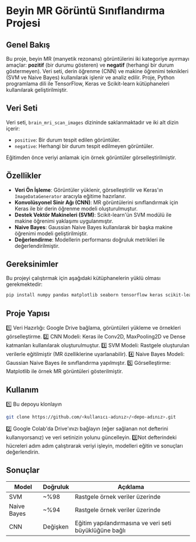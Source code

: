 # Beyin MR Görüntü Sınıflandırma Projesi

## Genel Bakış
Bu proje, beyin MR (manyetik rezonans) görüntülerini iki kategoriye ayırmayı amaçlar: **pozitif** (bir durumu gösteren) ve **negatif** (herhangi bir durum göstermeyen). Veri seti, derin öğrenme (CNN) ve makine öğrenimi teknikleri (SVM ve Naive Bayes) kullanılarak işlenir ve analiz edilir. Proje, Python programlama dili ile TensorFlow, Keras ve Scikit-learn kütüphaneleri kullanılarak geliştirilmiştir.

## Veri Seti
Veri seti, `brain_mri_scan_images` dizininde saklanmaktadır ve iki alt dizin içerir:
- `positive`: Bir durum tespit edilen görüntüler.
- `negative`: Herhangi bir durum tespit edilmeyen görüntüler.

Eğitimden önce veriyi anlamak için örnek görüntüler görselleştirilmiştir.

## Özellikler
- **Veri Ön İşleme**: Görüntüler yüklenir, görselleştirilir ve Keras'ın `ImageDataGenerator` aracıyla eğitime hazırlanır.
- **Konvolüsyonel Sinir Ağı (CNN)**: MR görüntülerini sınıflandırmak için Keras ile bir derin öğrenme modeli oluşturulmuştur.
- **Destek Vektör Makineleri (SVM)**: Scikit-learn'ün SVM modülü ile makine öğrenimi yaklaşımı uygulanmıştır.
- **Naive Bayes**: Gaussian Naive Bayes kullanılarak bir başka makine öğrenimi modeli geliştirilmiştir.
- **Değerlendirme**: Modellerin performansı doğruluk metrikleri ile değerlendirilmiştir.

## Gereksinimler
Bu projeyi çalıştırmak için aşağıdaki kütüphanelerin yüklü olması gerekmektedir:
```bash
pip install numpy pandas matplotlib seaborn tensorflow keras scikit-learn
```

## Proje Yapısı
1️⃣ Veri Hazırlığı: Google Drive bağlama, görüntüleri yükleme ve örnekleri görselleştirme.
2️⃣ CNN Modeli: Keras ile Conv2D, MaxPooling2D ve Dense katmanları kullanılarak oluşturulmuştur.
3️⃣ SVM Modeli: Rastgele oluşturulan verilerle eğitilmiştir (MR özelliklerine uyarlanabilir).
4️⃣ Naive Bayes Modeli: Gaussian Naive Bayes ile sınıflandırma yapılmıştır.
5️⃣ Görselleştirme: Matplotlib ile örnek MR görüntüleri gösterilmiştir.


## Kullanım
1️⃣ Bu depoyu klonlayın
```bash
git clone https://github.com/<kullanıcı-adınız>/<depo-adınız>.git
```
2️⃣ Google Colab'da Drive'ınızı bağlayın (eğer sağlanan not defterini kullanıyorsanız) ve veri setinizin yolunu güncelleyin.
3️⃣Not defterindeki hücreleri adım adım çalıştırarak veriyi işleyin, modelleri eğitin ve sonuçları değerlendirin.


## Sonuçlar
| Model           | Doğruluk                 | Açıklama                              |
|-----------------|--------------------------|---------------------------------------|
| SVM             | ~%98                     | Rastgele örnek veriler üzerinde       |
| Naive Bayes     | ~%94                     | Rastgele örnek veriler üzerinde       |
| CNN             | Değişken                 | Eğitim yapılandırmasına ve veri seti büyüklüğüne bağlı |
